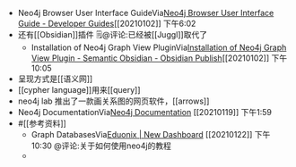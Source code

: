 - Neo4j Browser User Interface GuideVia[Neo4j Browser User Interface Guide - Developer Guides](https://neo4j.com/developer/neo4j-browser/)[[20210102]] 下午6:02
- 还有[[Obsidian]]插件 🗒@评论:已经被[[Juggl]]取代了
    - Installation of Neo4j Graph View PluginVia[Installation of Neo4j Graph View Plugin - Semantic Obsidian - Obsidian Publish](https://publish.obsidian.md/semantic-obsidian/Installation+of+Neo4j+Graph+View+Plugin)[[20210102]] 下午10:05
- 呈现方式是[[语义网]]
- [[cypher language]]用来[[query]]
- neo4j lab 推出了一款画关系图的网页软件，[[arrows]]
- Neo4j DocumentationVia[Neo4j Documentation](https://neo4j.com/docs/) [[20210119]] 下午1:59  
- #[[参考资料]]
    - Graph DatabasesVia[Eduonix | New Dashboard](https://www.eduonix.com/new_dashboard/learn-to-build-apps-using-neo4j) [[20210122]] 下午10:30  @评论:关于如何使用neo4j的教程
    - 
